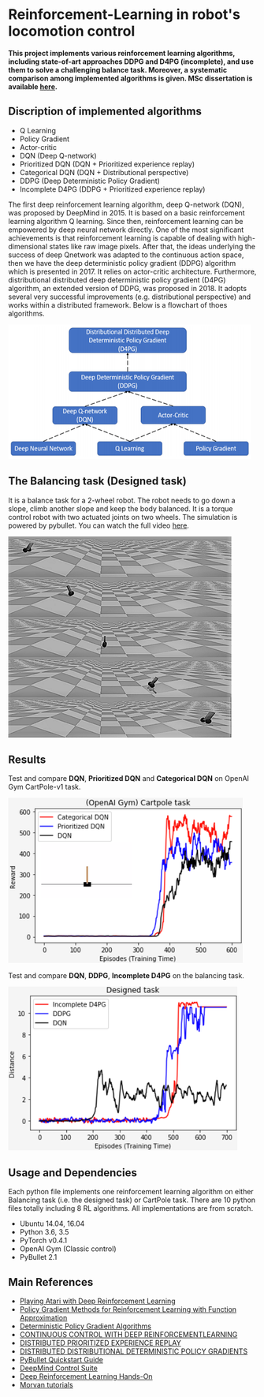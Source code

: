 # Reinforcement-Learning in robot's locomotion control
**This project implements various reinforcement learning algorithms,
including state-of-art approaches DDPG and D4PG (incomplete), and use them
to solve a challenging balance task. Moreover, a systematic comparison
among implemented algorithms is given. MSc dissertation is available [here](https://github.com/Lucas-ZhipengLiu/Reinforcement-Learning/blob/master/references/Liu-1772961.pdf).**

## Discription of implemented algorithms

- Q Learning
- Policy Gradient
- Actor-critic
- DQN (Deep Q-network)
- Prioritized DQN (DQN + Prioritized experience replay)
- Categorical DQN (DQN + Distributional perspective)
- DDPG (Deep Deterministic Policy Gradient)
- Incomplete D4PG (DDPG + Prioritized experience replay)

The first deep reinforcement learning algorithm, deep Q-network (DQN), was
proposed by DeepMind in 2015. It is based on a basic reinforcement learning
algorithm Q learning. Since then, reinforcement learning can be empowered by
deep neural network directly. One of the most significant achievements is that
reinforcement learning is capable of dealing with high-dimensional states like
raw image pixels. After that, the ideas underlying the success of deep Qnetwork
was adapted to the continuous action space, then we have the deep
deterministic policy gradient (DDPG) algorithm which is presented in 2017. It
relies on actor-critic architecture. Furthermore, distributional distributed deep
deterministic policy gradient (D4PG) algorithm, an extended version of DDPG,
was proposed in 2018. It adopts several very successful improvements (e.g.
distributional perspective) and works within a distributed framework. Below is a flowchart of thoes algorithms.

![alt text](https://github.com/Lucas-ZhipengLiu/Reinforcement-Learning/blob/master/result%20images/29a.PNG)

## The Balancing task (Designed task)

It is a balance task for a 2-wheel robot. The robot needs to go down
a slope, climb another slope and keep the body balanced. It is a torque
control robot with two actuated joints on two wheels.  The simulation is powered by pybullet. You can watch the full video [here](https://youtu.be/oOzKpN154ng).

![alt text](https://github.com/Lucas-ZhipengLiu/Reinforcement-Learning/blob/master/result%20images/22a.png)

## Results

Test and compare **DQN**, **Prioritized DQN** and **Categorical DQN** on OpenAI Gym CartPole-v1 task. 

![alt text](https://github.com/Lucas-ZhipengLiu/Reinforcement-Learning/blob/master/result%20images/14.png)

Test and compare **DQN**, **DDPG**, **Incomplete D4PG** on the balancing task.

![alt text](https://github.com/Lucas-ZhipengLiu/Reinforcement-Learning/blob/master/result%20images/23.png)

## Usage and Dependencies

Each python file implements one reinforcement learning algorithm on either
Balancing task (i.e. the designed task) or CartPole task. There are 10 python
files totally including 8 RL algorithms. All implementations are from scratch.

- Ubuntu 14.04, 16.04
- Python 3.6, 3.5
- PyTorch v0.4.1
- OpenAI Gym (Classic control)
- PyBullet 2.1

## Main References

- [Playing Atari with Deep Reinforcement Learning](https://github.com/Lucas-ZhipengLiu/Reinforcement-Learning/blob/master/references/DQN.pdf)
- [Policy Gradient Methods for Reinforcement Learning with Function Approximation](https://github.com/Lucas-ZhipengLiu/Reinforcement-Learning/blob/master/references/Policy%20Gradient.pdf)
- [Deterministic Policy Gradient Algorithms](https://github.com/Lucas-ZhipengLiu/Reinforcement-Learning/blob/master/references/DPG.pdf)
- [CONTINUOUS CONTROL WITH DEEP REINFORCEMENTLEARNING](https://github.com/Lucas-ZhipengLiu/Reinforcement-Learning/blob/master/references/DDPG.pdf)
- [DISTRIBUTED PRIORITIZED EXPERIENCE REPLAY](https://github.com/Lucas-ZhipengLiu/Reinforcement-Learning/blob/master/references/d3pg.pdf)
- [DISTRIBUTED DISTRIBUTIONAL DETERMINISTIC POLICY GRADIENTS](https://github.com/Lucas-ZhipengLiu/Reinforcement-Learning/blob/master/references/D4PG.pdf)
- [PyBullet Quickstart Guide](https://github.com/Lucas-ZhipengLiu/Reinforcement-Learning/blob/master/references/pybullet%20quickstart%20guide.pdf)
- [DeepMind Control Suite](https://github.com/Lucas-ZhipengLiu/Reinforcement-Learning/blob/master/references/deepmind.pdf)
- [Deep Reinforcement Learning Hands-On](https://github.com/Lucas-ZhipengLiu/Reinforcement-Learning/blob/master/references/deep-reinforcement-learning-hands.pdf)
- [Morvan tutorials](https://morvanzhou.github.io/tutorials/machine-learning/reinforcement-learning/)
